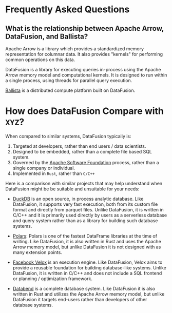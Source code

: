 <!---
  Licensed to the Apache Software Foundation (ASF) under one
  or more contributor license agreements.  See the NOTICE file
  distributed with this work for additional information
  regarding copyright ownership.  The ASF licenses this file
  to you under the Apache License, Version 2.0 (the
  "License"); you may not use this file except in compliance
  with the License.  You may obtain a copy of the License at

    http://www.apache.org/licenses/LICENSE-2.0

  Unless required by applicable law or agreed to in writing,
  software distributed under the License is distributed on an
  "AS IS" BASIS, WITHOUT WARRANTIES OR CONDITIONS OF ANY
  KIND, either express or implied.  See the License for the
  specific language governing permissions and limitations
  under the License.
-->

# Frequently Asked Questions

## What is the relationship between Apache Arrow, DataFusion, and Ballista?

Apache Arrow is a library which provides a standardized memory representation for columnar data. It also provides
"kernels" for performing common operations on this data.

DataFusion is a library for executing queries in-process using the Apache Arrow memory
model and computational kernels. It is designed to run within a single process, using threads
for parallel query execution.

[Ballista](https://github.com/apache/arrow-ballista) is a distributed compute platform built on DataFusion.

# How does DataFusion Compare with `XYZ`?

When compared to similar systems, DataFusion typically is:

1. Targeted at developers, rather than end users / data scientists.
2. Designed to be embedded, rather than a complete file based SQL system.
3. Governed by the [Apache Software Foundation](https://www.apache.org/) process, rather than a single company or individual.
4. Implemented in `Rust`, rather than `C/C++`

Here is a comparison with similar projects that may help understand
when DataFusion might be be suitable and unsuitable for your needs:

- [DuckDB](https://www.duckdb.org) is an open source, in process analytic database.
  Like DataFusion, it supports very fast execution, both from its custom file format
  and directly from parquet files. Unlike DataFusion, it is written in C/C++ and it
  is primarily used directly by users as a serverless database and query system rather
  than as a library for building such database systems.

- [Polars](http://pola.rs): Polars is one of the fastest DataFrame
  libraries at the time of writing. Like DataFusion, it is also
  written in Rust and uses the Apache Arrow memory model, but unlike
  DataFusion it is not designed with as many extension points.

- [Facebook Velox](https://engineering.fb.com/2022/08/31/open-source/velox/)
  is an execution engine. Like DataFusion, Velox aims to
  provide a reusable foundation for building database-like systems. Unlike DataFusion,
  it is written in C/C++ and does not include a SQL frontend or planning / optimization
  framework.

- [Databend](https://github.com/datafuselabs/databend) is a complete
  database system. Like DataFusion it is also written in Rust and
  utilizes the Apache Arrow memory model, but unlike DataFusion it
  targets end-users rather than developers of other database systems.
